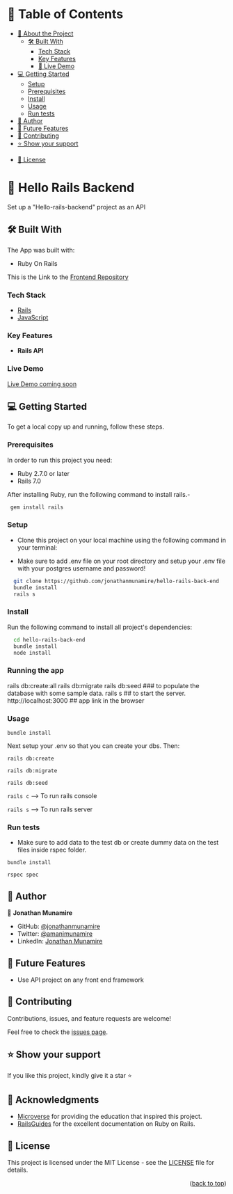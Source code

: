 <a name="readme-top"></a>

# 📗 Table of Contents

- [📖 About the Project](#about-project)
  - [🛠 Built With](#built-with)
    - [Tech Stack](#tech-stack)
    - [Key Features](#key-features)
    - [🚀 Live Demo](#live-demo)
- [💻 Getting Started](#getting-started)
  - [Setup](#setup)
  - [Prerequisites](#prerequisites)
  - [Install](#install)
  - [Usage](#usage)
  - [Run tests](#run-tests)
  <!-- - [Deployment](#triangular_flag_on_post-deployment) -->
- [👤 Author](#author)
- [🔭 Future Features](#future-features)
- [🤝 Contributing](#contributing)
- [⭐️ Show your support](#support)
<!-- - [🙏 Acknowledgements](#acknowledgements)
- [❓ FAQ](#faq) -->
- [📝 License](#license)

# 📖 Hello Rails Backend <a name="about-project"></a>

Set up a "Hello-rails-backend" project as an API

## 🛠 Built With <a name="built-with"></a>

The App was built with:

- Ruby On Rails

This is the Link to the [Frontend Repository](https://github.com/jonathanmunamire/hello-react-front-end)

### Tech Stack <a name="tech-stack"></a>

  <ul>
    <li><a href="https://rubyonrails.org/">Rails</a></li>
    <li><a href="https://www.javascript.com/">JavaScript</a></li>
  </ul>

### Key Features <a name="key-features"></a>

- **Rails API**

### Live Demo <a name="live-demo"></a>

[Live Demo coming soon](https://github.com/jonathanmunamire/hello-rails-back-end)

## 💻 Getting Started <a name="getting-started"></a>

To get a local copy up and running, follow these steps.

### Prerequisites

In order to run this project you need:

- Ruby 2.7.0 or later
- Rails 7.0

After installing Ruby, run the following command to install rails.-

```sh
 gem install rails
```

### Setup

- Clone this project on your local machine using the following command in your terminal:

- Make sure to add .env file on your root directory and setup your .env file with your postgres username and password!

```sh
  git clone https://github.com/jonathanmunamire/hello-rails-back-end
  bundle install
  rails s
```

### Install

Run the following command to install all project's dependencies:

```sh
  cd hello-rails-back-end
  bundle install
  node install
```

### Running the app

rails db:create:all
rails db:migrate
rails db:seed ### to populate the database with some sample data.
rails s ## to start the server.
http://localhost:3000 ## app link in the browser

### Usage

`bundle install`

Next setup your .env so that you can create your dbs. Then:

`rails db:create`

`rails db:migrate`

`rails db:seed`

`rails c` --> To run rails console

`rails s` --> To run rails server

### Run tests

- Make sure to add data to the test db or create dummy data on the test files inside rspec folder.

`bundle install`

`rspec spec`

## 👤 Author <a name="author"></a>

👤 **Jonathan Munamire**

- GitHub: [@jonathanmunamire](https://github.com/jonathanmunamire)
- Twitter: [@amanimunamire](https://twitter.com/amanimunamire)
- LinkedIn: [Jonathan Munamire](https://www.linkedin.com/in/jonathanmunamire/)

## 🔭 Future Features <a name="future-features"></a>

- Use API project on any front end framework

## 🤝 Contributing <a name="contributing"></a>

Contributions, issues, and feature requests are welcome!

Feel free to check the [issues page](../../issues/).

## ⭐️ Show your support <a name="support"></a>

If you like this project, kindly give it a star ⭐️

## 🙏 Acknowledgments <a name="acknowledgements"></a>

- [Microverse](https://www.microverse.org/) for providing the education that inspired this project.
- [RailsGuides](https://guides.rubyonrails.org/) for the excellent documentation on Ruby on Rails.

## 📝 License <a name="license"></a>

This project is licensed under the MIT License - see the [LICENSE](./LICENSE) file for details.

<p align="right">(<a href="#readme-top">back to top</a>)</p>
